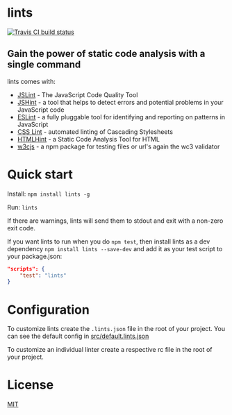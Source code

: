 # lints

[![Travis CI build status](https://img.shields.io/travis/EvgenyOrekhov/lints.svg?style=flat-square)](https://travis-ci.org/EvgenyOrekhov/lints)

## Gain the power of static code analysis with a single command
lints comes with:
- [JSLint](http://jslint.com) - The JavaScript Code Quality Tool
- [JSHint](http://jshint.com) - a tool that helps to detect errors and potential
problems in your JavaScript code
- [ESLint](http://eslint.org) - a fully pluggable tool for identifying and
reporting on patterns in JavaScript
- [CSS Lint](http://csslint.net) - automated linting of Cascading Stylesheets
- [HTMLHint](http://htmlhint.com) - a Static Code Analysis Tool for HTML
- [w3cjs](http://thomasdavis.github.com/w3cjs/) - a npm package for testing
files or url's again the wc3 validator

# Quick start
Install: `npm install lints -g`

Run: `lints`

If there are warnings, lints will send them to stdout and exit with a non-zero
exit code.

If you want lints to run when you do `npm test`, then install lints as a dev
dependency `npm install lints --save-dev` and add it as your test script to your
package.json:
```json
"scripts": {
    "test": "lints"
}
```

# Configuration
To customize lints create the `.lints.json` file in the root of your project.
You can see the default config in
[src/default.lints.json](src/default.lints.json)

To customize an individual linter create a respective rc file in the root of
your project.

# License
[MIT](LICENSE)
